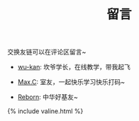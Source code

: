﻿---
layout: page
title: 留言
---
交换友链可以在评论区留言~

- [wu-kan](https://wu-kan.github.io): 坎爷学长，在线教学，带我起飞

- [Max.C](https://437436999.github.io): 室友，一起快乐学习快乐打码~

- [Reborn](https://KomicaReborn.github.io): 中华好基友~

{% include valine.html %}
